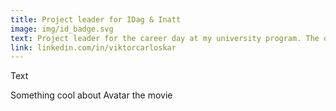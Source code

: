 ```yaml
---
title: Project leader for IDag & Inatt
image: img/id_badge.svg
text: Project leader for the career day at my university program. The day featured inspiring talks from the companies Tactel, R/GA and Cloud Nine.
link: linkedin.com/in/viktorcarloskar
---
```

Text

Something cool about Avatar the movie
